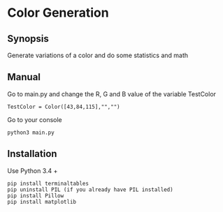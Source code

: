 # Color Generation

## Synopsis

Generate variations of a color and do some statistics and math

## Manual

Go to main.py and change the R, G and B value of the variable TestColor

```
TestColor = Color([43,84,115],"","")
```

Go to your console

```
python3 main.py
```

## Installation

Use Python 3.4 +

```
pip install terminaltables
pip uninstall PIL (if you already have PIL installed)
pip install Pillow
pip install matplotlib
```


